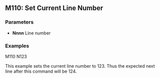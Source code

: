 ## M110: Set Current Line Number

### Parameters

- **Nnnn** Line number

### Examples

M110 N123

This example sets the current line number to 123. Thus the expected next line after this command will be 124.

